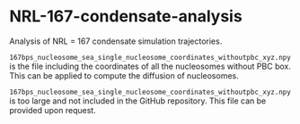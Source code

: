 # NRL-167-condensate-analysis

Analysis of NRL = 167 condensate simulation trajectories.

`167bps_nucleosome_sea_single_nucleosome_coordinates_withoutpbc_xyz.npy` is the file including the coordinates of all the nucleosomes without PBC box. This can be applied to compute the diffusion of nucleosomes.

`167bps_nucleosome_sea_single_nucleosome_coordinates_withoutpbc_xyz.npy` is too large and not included in the GitHub repository. This file can be provided upon request. 
 
